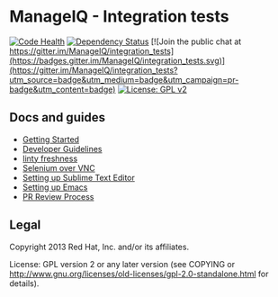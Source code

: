 ManageIQ - Integration tests
============================

[![Code Health](https://landscape.io/github/ManageIQ/integration_tests/master/landscape.svg?style=flat-square)](https://landscape.io/github/ManageIQ/integration_tests/master)
[![Dependency Status](https://gemnasium.com/ManageIQ/integration_tests.svg)](https://gemnasium.com/ManageIQ/integration_tests)
[![Join the public chat at https://gitter.im/ManageIQ/integration_tests](https://badges.gitter.im/ManageIQ/integration_tests.svg)](https://gitter.im/ManageIQ/integration_tests?utm_source=badge&utm_medium=badge&utm_campaign=pr-badge&utm_content=badge)
[![License: GPL v2](https://img.shields.io/badge/License-GPL%20v2-blue.svg)](http://www.gnu.org/licenses/gpl-2.0)

Docs and guides
--------------------
- [Getting Started](http://cfme-tests.readthedocs.org/getting_started.html)
- [Developer Guidelines](http://cfme-tests.readthedocs.org/guides/dev_guide.html)
- [linty freshness](http://cfme-tests.readthedocs.org/guides/lint.html)
- [Selenium over VNC](http://cfme-tests.readthedocs.org/guides/vnc_selenium.html)
- [Setting up Sublime Text Editor](http://cfme-tests.readthedocs.org/guides/editors.html)
- [Setting up Emacs](http://cfme-tests.readthedocs.org/guides/editors.html)
- [PR Review Process](https://github.com/ManageIQ/integration_tests/wiki/PR-Process)

Legal
-----

Copyright 2013 Red Hat, Inc. and/or its affiliates.

License: GPL version 2 or any later version (see COPYING or
http://www.gnu.org/licenses/old-licenses/gpl-2.0-standalone.html for
details).
